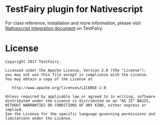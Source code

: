 # TestFairy plugin for Nativescript

For class reference, installation and more information, please visit 
[Nativescript integration document](http://docs.testfairy.com/Platforms/Nativescript.html) on TestFairy.

License
=======

    Copyright 2017 TestFairy.

    Licensed under the Apache License, Version 2.0 (the "License");
    you may not use this file except in compliance with the License.
    You may obtain a copy of the License at

       http://www.apache.org/licenses/LICENSE-2.0

    Unless required by applicable law or agreed to in writing, software
    distributed under the License is distributed on an "AS IS" BASIS,
    WITHOUT WARRANTIES OR CONDITIONS OF ANY KIND, either express or implied.
    See the License for the specific language governing permissions and
    limitations under the License.
